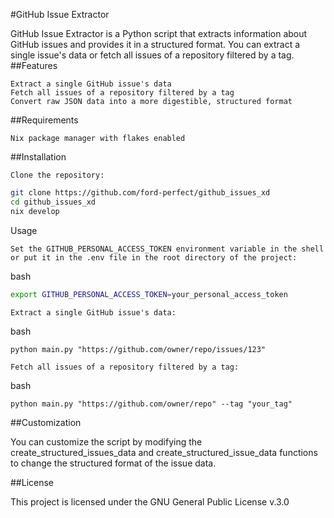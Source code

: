 #GitHub Issue Extractor

GitHub Issue Extractor is a Python script that extracts information about GitHub issues and provides it in a structured format. You can extract a single issue's data or fetch all issues of a repository filtered by a tag.
##Features

    Extract a single GitHub issue's data
    Fetch all issues of a repository filtered by a tag
    Convert raw JSON data into a more digestible, structured format

##Requirements

    Nix package manager with flakes enabled

##Installation

    Clone the repository:

``` bash
git clone https://github.com/ford-perfect/github_issues_xd
cd github_issues_xd
nix develop
```


Usage

    Set the GITHUB_PERSONAL_ACCESS_TOKEN environment variable in the shell or put it in the .env file in the root directory of the project:

bash

``` bash
export GITHUB_PERSONAL_ACCESS_TOKEN=your_personal_access_token
```


    Extract a single GitHub issue's data:

bash
```
python main.py "https://github.com/owner/repo/issues/123"
```


    Fetch all issues of a repository filtered by a tag:

bash

```
python main.py "https://github.com/owner/repo" --tag "your_tag"
```


##Customization

You can customize the script by modifying the create_structured_issues_data and create_structured_issue_data functions to change the structured format of the issue data.

##License

This project is licensed under the GNU General Public License v.3.0

